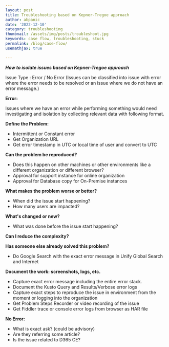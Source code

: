 ```yaml
---
layout: post
title: Troubleshooting based on Kepner-Tregoe approach
author: abpanic
date: '2022-12-10'
category: troubleshooting
thumbnail: /assets/img/posts/troubleshoot.jpg
keywords: case flow, troubleshooting, stuck
permalink: /blog/case-flow/
usemathjax: true

---
```


***How to isolate issues based on Kepner-Tregoe approach***

Issue Type : Error / No Error
(Issues can be classified into issue with error where the error needs to be resolved or an issue where we do not have an error message.)

**Error:**

Issues where we have an error while performing something would need investigating and isolation by collecting relevant data with following format.

**Define the Problem:**
+ Intermittent or Constant error
+ Get Organization URL
+ Get error timestamp in UTC or local time of user and convert to UTC

**Can the problem be reproduced?**
+ Does this happen on other machines or other environments like a different organization or different browser?
+ Approval for support instance for online organization
+ Approval for Database copy for On-Premise instances  	


**What makes the problem worse or better?**
+ When did the issue start happening?  
+ How many users are impacted?	


**What's changed or new?**
+ What was done before the issue start happening?


**Can I reduce the complexity?** 



**Has someone else already solved this problem?**
+ Do Google Search with the exact error message in Unify Global Search and Internet


**Document the work: screenshots, logs, etc.**
+ Capture exact error message including the entire error stack.
+ Document the Kusto Query and Results/Verbose error logs
+ Capture exact steps to reproduce the issue in environment from the moment or logging into the organization
+ Get Problem Steps Recorder or video recording of the issue
+ Get Fiddler trace or console error logs from browser as HAR file



**No Error:**
+ What is exact ask? (could be advisory)
+ Are they referring some article?
+ Is the issue related to D365 CE?

